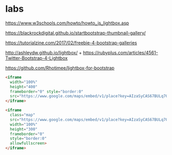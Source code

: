 # labs

https://www.w3schools.com/howto/howto_js_lightbox.asp

https://blackrockdigital.github.io/startbootstrap-thumbnail-gallery/

https://tutorialzine.com/2017/02/freebie-4-bootstrap-galleries

http://ashleydw.github.io/lightbox/
+
https://rubyplus.com/articles/4561-Twitter-Bootstrap-4-Lightbox

https://github.com/Rhotimee/lightbox-for-bootstrap

```html
<iframe
  width="100%"
  height="400"
  frameborder="0" style="border:0"
  src="https://www.google.com/maps/embed/v1/place?key=AIzaSyCAS67BULq7O2-2PT5ImqPmVhcSepTi7is&q=5+Les+Bruyères,+63550+Saint-Rémy-sur-Durolle" allowfullscreen>
</iframe>
```

```html
<iframe 
  class="map"
  src="https://www.google.com/maps/embed/v1/place?key=AIzaSyCAS67BULq7O2-2PT5ImqPmVhcSepTi7is&q=5+Les+Bruyères,+63550+Saint-Rémy-sur-Durolle"
  width="100%"
  height="300"
  frameborder="0"
  style="border:0"
  allowfullscreen>
</iframe>
```
